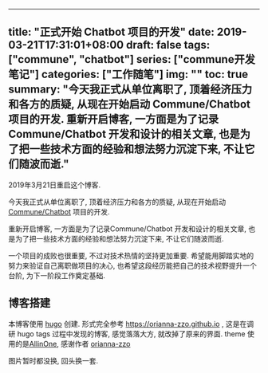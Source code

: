 ---
title: "正式开始 Chatbot 项目的开发"
date: 2019-03-21T17:31:01+08:00
draft: false
tags: ["commune", "chatbot"]
series: ["commune开发笔记"]
categories: ["工作随笔"]
img: ""
toc: true
summary: "今天我正式从单位离职了, 顶着经济压力和各方的质疑, 从现在开始启动 Commune/Chatbot项目的开发.
重新开启博客, 一方面是为了记录Commune/Chatbot 开发和设计的相关文章, 也是为了把一些技术方面的经验和想法努力沉淀下来, 不让它们随波而逝."
-------------------------------------------------------------------------------


2019年3月21日重启这个博客.

今天我正式从单位离职了, 顶着经济压力和各方的质疑, 从现在开始启动 [Commune/Chatbot](https://github.com/thirdgerb/chatbot) 项目的开发.

重新开启博客, 一方面是为了记录Commune/Chatbot 开发和设计的相关文章, 也是为了把一些技术方面的经验和想法努力沉淀下来, 不让它们随波而逝.

一个项目的成败也很重要, 不过对技术热情的坚持更加重要. 希望能用脚踏实地的努力来验证自己离职做项目的决心, 也希望这段经历能把自己的技术视野提升一个台阶, 为下一阶段工作奠定基础.

## 博客搭建

本博客使用 [hugo](https://gohugo.io) 创建.
形式完全参考 https://orianna-zzo.github.io , 这是在调研 hugo tags 过程中发现的博客, 感觉落落大方, 就改掉了原来的界面.
theme 使用的是[AllinOne](https://github.com/orianna-zzo/AllinOne), 感谢作者 [orianna-zzo](https://github.com/orianna-zzo)

图片暂时都没换, 回头换一套.
